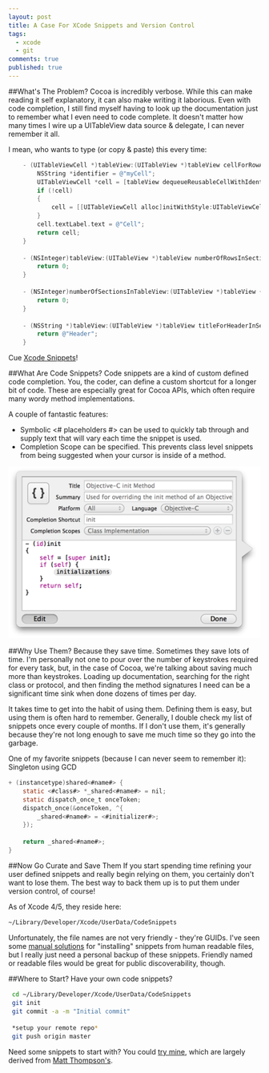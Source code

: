 ```yaml
---
layout: post
title: A Case For XCode Snippets and Version Control
tags:
  - xcode
  - git
comments: true
published: true
---
```



##What's The Problem?
Cocoa is incredibly verbose. While this can make reading it self explanatory, it can also make writing it laborious. Even with code completion, I still find myself having to look up the documentation just to remember what I even need to code complete. It doesn't matter how many times I wire up a UITableView data source & delegate, I can never remember it all. 

I mean, who wants to type (or copy & paste) this every time:

```objectivec
    - (UITableViewCell *)tableView:(UITableView *)tableView cellForRowAtIndexPath:(NSIndexPath *)indexPath {
        NSString *identifier = @"myCell";
        UITableViewCell *cell = [tableView dequeueReusableCellWithIdentifier:identifier];
        if (!cell)
        {
            cell = [[UITableViewCell alloc]initWithStyle:UITableViewCellStyleDefault reuseIdentifier:identifier];
        }    
        cell.textLabel.text = @"Cell";    
        return cell;
    }

    - (NSInteger)tableView:(UITableView *)tableView numberOfRowsInSection:(NSInteger)section {
        return 0;
    }

    - (NSInteger)numberOfSectionsInTableView:(UITableView *)tableView {
        return 0;
    }

    - (NSString *)tableView:(UITableView *)tableView titleForHeaderInSection:(NSInteger)section {
        return @"Header";
    }
```


Cue [Xcode Snippets](https://developer.apple.com/library/ios/recipes/xcode_help-source_editor/CreatingaCustomCodeSnippet/CreatingaCustomCodeSnippet.html)! 

##What Are Code Snippets?
Code snippets are a kind of custom defined code completion. You, the coder, can define a custom shortcut for a longer bit of code. These are especially great for Cocoa APIs, which often require many wordy method implementations.

A couple of fantastic features:

* Symbolic <# placeholders #> can be used to quickly tab through and supply text that will vary each time the snippet is used.
* Completion Scope can be specified. This prevents class level snippets from being suggested when your cursor is inside of a method.

![Xcode Snippet Edit Dialog](/assets/img/xcode_snippet.png "Xcode Snippet")

##Why Use Them?
Because they save time. Sometimes they save lots of time. I'm personally not one to pour over the number of keystrokes required for every task, but, in the case of Cocoa, we're talking about saving much more than keystrokes. Loading up documentation, searching for the right class or protocol, and then finding the method signatures I need can be a significant time sink when done dozens of times per day. 

It takes time to get into the habit of using them. Defining them is easy, but using them is often hard to remember. Generally, I double check my list of snippets once every couple of months. If I don't use them, it's generally because they're not long enough to save me much time so they go into the garbage.

One of my favorite snippets (because I can never seem to remember it): Singleton using GCD

```objectivec
+ (instancetype)shared<#name#> {
    static <#class#> *_shared<#name#> = nil;
    static dispatch_once_t onceToken;
    dispatch_once(&onceToken, ^{
        _shared<#name#> = <#initializer#>;
    });
    
    return _shared<#name#>;
}
```


##Now Go Curate and Save Them
If you start spending time refining your user defined snippets and really begin relying on them, you certainly don't want to lose them. The best way to back them up is to put them under version control, of course!

As of Xcode 4/5, they reside here: 
 
```bash
~/Library/Developer/Xcode/UserData/CodeSnippets
```

Unfortunately, the file names are not very friendly - they're GUIDs. I've seen some [manual solutions](https://github.com/brennanMKE/XcodeCodeSnippets) for "installing" snippets from human readable files, but I really just need a personal backup of these snippets. Friendly named or readable files would be great for public discoverability, though. 

##Where to Start?
Have your own code snippets?

```bash
 cd ~/Library/Developer/Xcode/UserData/CodeSnippets
 git init
 git commit -a -m "Initial commit"

 *setup your remote repo*
 git push origin master
```

Need some snippets to start with? You could [try mine](https://github.com/sethgho/xcode-snippets), which are largely derived from [Matt Thompson's](https://github.com/mattt/Xcode-Snippets).
